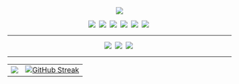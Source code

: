 <p align='center'>
    <img src="https://capsule-render.vercel.app/api?type=waving&color=2F3B51&height=300&section=header&text=Oxxultus%20Github&fontColor=FAF7F5&fontSize=90&animation=fadeIn&fontAlignY=38&desc=study%20programming&descAlignY=51&descAlign=62"/>
</p>

<p align='center'>
    <img src="https://img.shields.io/badge/anaconda-20232a.svg?style=flat-square&logo=anaconda&logoColor=04B431" />&nbsp <!-- anaconda -->
    <img src="https://img.shields.io/badge/jupyter%20notebook-20232a.svg?style=flat-square&logo=jupyter&logoColor=FF8000" />&nbsp <!-- jupyter notebook -->
    <img src="https://img.shields.io/badge/Visual%20Studio%20Code-20232a.svg?style=flat-square&logo=visualstudiocode&logoColor=61DAFB" />&nbsp <!-- visualstudioCode -->
    <img src="https://img.shields.io/badge/Visual%20Studio-20232a.svg?style=flat-square&logo=visualstudio&logoColor=DF75DB" />&nbsp <!-- visualstudio -->
    <img src="https://img.shields.io/badge/Xcode-20232a.svg?style=flat-square&logo=xcode&logoColor=61DAFB" />&nbsp <!-- Xcode -->
    <img src="https://img.shields.io/badge/IntellijIDEA-20232a.svg?style=flat-square&logo=intellijidea&logoColor=purple" />&nbsp <!-- intellij idea -->
  <hr>
</p>
<p align='center'>
    <img src="https://img.shields.io/badge/C-20232a.svg?style=flat-square&logo=c&logoColor=00BFFF" />&nbsp <!-- c -->
    <img src="https://img.shields.io/badge/C++-20232a.svg?style=flat-square&logo=cplusplus&logoColor=00BFFF" />&nbsp <!-- c++ -->
    <img src="https://img.shields.io/badge/Python-20232a.svg?style=flat-square&logo=Python&logoColor=blue" />&nbsp <!-- python -->
  <hr>
</p>

</p>
<table>
  <tr>
    <td>
      <img src="https://github-readme-stats.vercel.app/api?username=oxxultus&count_private=true&show_icons=true&theme=dark" />
    </td>
    <td>
      <a href="https://git.io/streak-stats">
        <img src="https://streak-stats.demolab.com?user=oxxultus&theme=dark&locale=ko&date_format=%5BY.%5Dn.j&mode=weekly&hide_longest_streak=true" alt="GitHub Streak" />
      </a>
    </td>
  </tr>
</table>







